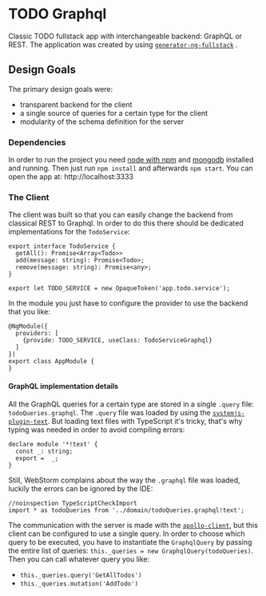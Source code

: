 # TODO Graphql
Classic TODO fullstack app with interchangeable backend: GraphQL or REST.
The application was created by using [`generator-ng-fullstack`](https://github.com/ericmdantas/generator-ng-fullstack) .
## Design Goals
The primary design goals were:

* transparent backend for the client
* a single source of queries for a certain type for the client
* modularity of the schema definition for the server

### Dependencies

In order to run the project you need [node with npm](https://nodejs.org/en/) and [mongodb](https://www.mongodb.com/) installed and running.
Then just run `npm install` and afterwards `npm start`. You can open the app at: http://localhost:3333

### The Client
The client was built so that you can easily change the backend from classical REST to Graphql.
In order to do this there should be dedicated implementations for the `TodoService`:

    export interface TodoService {
      getAll(): Promise<Array<Todo>>
      add(message: string): Promise<Todo>;
      remove(message: string): Promise<any>;
    }
    
    export let TODO_SERVICE = new OpaqueToken('app.todo.service');
    
In the module you just have to configure the provider to use the backend that you like:

    @NgModule({
      providers: [
        {provide: TODO_SERVICE, useClass: TodoServiceGraphql}
      ]
    })
    export class AppModule {
    }

#### GraphQL implementation details
All the GraphQL queries for a certain type are stored in a single `.query` file: `todoQueries.graphql`. 
The `.query` file was loaded by using the [`systemjs-plugin-text`](https://github.com/systemjs/plugin-text). 
But loading text files with TypeScript it's tricky, that's why typing was needed in order to avoid compiling errors:

    declare module '*!text' {
      const _: string;
      export =  _;
    }

Still, WebStorm complains about the way the `.graphql` file was loaded, luckily the errors can be ignored by the IDE:

    //noinspection TypeScriptCheckImport
    import * as todoQueries from '../domain/todoQueries.graphql!text';

The communication with the server is made with the [`apollo-client`](https://github.com/apollostack/apollo-client), but this client can be configured to use a single query.
In order to choose which query to be executed, you have to instantiate the `GraphqlQuery` by passing the entire list of queries: `this._queries = new GraphqlQuery(todoQueries)`. 
Then you can call whatever query you like:
  
* `this._queries.query('GetAllTodos')`
* `this._queries.mutation('AddTodo')`
